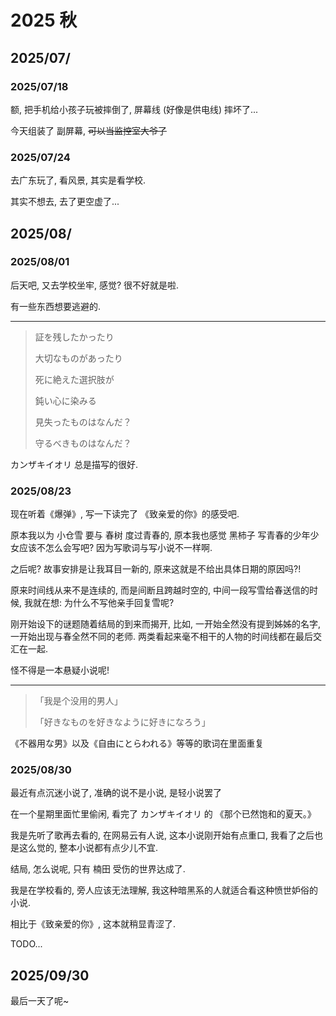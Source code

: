 # 2025 秋

## 2025/07/

### 2025/07/18

额, 把手机给小孩子玩被摔倒了, 屏幕线 (好像是供电线) 摔坏了...

今天组装了 副屏幕, <strike>可以当监控室大爷了</strike>

### 2025/07/24

去广东玩了, 看风景, 其实是看学校.

其实不想去, 去了更空虚了...

## 2025/08/

### 2025/08/01

后天吧, 又去学校坐牢, 感觉? 很不好就是啦.

有一些东西想要逃避的.

<hr class='base-hr'></hr>

> 証を残したかったり
>
> 大切なものがあったり
>
> 死に絶えた選択肢が
>
> 鈍い心に染みる
>
> 見失ったものはなんだ？
>
> 守るべきものはなんだ？

カンザキイオリ 总是描写的很好.

### 2025/08/23

现在听着《爆弹》, 写一下读完了 《致亲爱的你》的感受吧.

原本我以为 小仓雪 要与 春树 度过青春的, 原本我也感觉 黑柿子 写青春的少年少女应该不怎么会写吧? 因为写歌词与写小说不一样啊.

之后呢? 故事安排是让我耳目一新的, 原来这就是不给出具体日期的原因吗?!

原来时间线从来不是连续的, 而是间断且跨越时空的, 中间一段写雪给春送信的时候, 我就在想: 为什么不写他亲手回复雪呢?

刚开始设下的谜题随着结局的到来而揭开, 比如, 一开始全然没有提到姊姊的名字, 一开始出现与春全然不同的老师. 两类看起来毫不相干的人物的时间线都在最后交汇在一起.

怪不得是一本悬疑小说呢!

---

> 「我是个没用的男人」
> 
> 「好きなものを好きなように好きになろう」

《不器用な男》以及《自由にとらわれる》等等的歌词在里面重复

### 2025/08/30

最近有点沉迷小说了, 准确的说不是小说, 是轻小说罢了

在一个星期里面忙里偷闲, 看完了 カンザキイオリ 的 《那个已然饱和的夏天。》

我是先听了歌再去看的, 在网易云有人说, 这本小说刚开始有点重口, 我看了之后也是这么觉的, 整本小说都有点少儿不宜.

结局, 怎么说呢, 只有 楠田 受伤的世界达成了.

我是在学校看的, 旁人应该无法理解, 我这种暗黑系的人就适合看这种愤世妒俗的小说.

相比于《致亲爱的你》, 这本就稍显青涩了.

TODO...

## 2025/09/30

最后一天了呢~
